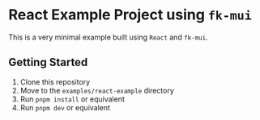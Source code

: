 # React Example Project using `fk-mui`

This is a very minimal example built using `React` and `fk-mui`.

## Getting Started

1. Clone this repository
2. Move to the `examples/react-example` directory
3. Run `pnpm install` or equivalent
4. Run `pnpm dev` or equivalent
